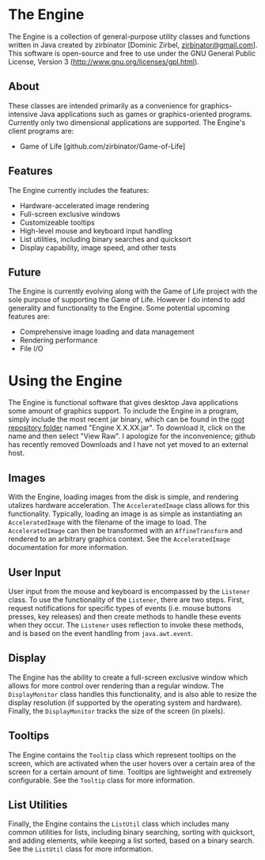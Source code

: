 # The Engine

The Engine is a collection of general-purpose utility classes and functions written in Java created by zirbinator [Dominic Zirbel, zirbinator@gmail.com]. This software is open-source and free to use under the GNU General Public License, Version 3 (http://www.gnu.org/licenses/gpl.html).

## About

These classes are intended primarily as a convenience for graphics-intensive Java applications such as games or graphics-oriented programs. Currently only two dimensional applications are supported. The Engine's client programs are:

* Game of Life [github.com/zirbinator/Game-of-Life]

## Features

The Engine currently includes the features:

* Hardware-accelerated image rendering
* Full-screen exclusive windows
* Customizeable tooltips
* High-level mouse and keyboard input handling
* List utilities, including binary searches and quicksort
* Display capability, image speed, and other tests

## Future

The Engine is currently evolving along with the Game of Life project with the sole purpose of supporting the Game of Life. However I do intend to add generality and functionality to the Engine. Some potential upcoming features are:

* Comprehensive image loading and data management
* Rendering performance
* File I/O

# Using the Engine

The Engine is functional software that gives desktop Java applications some amount of graphics support. To include the Engine in a program, simply include the most recent jar binary, which can be found in the [root repository folder](http://www.github.com/zirbinator/Engine) named "Engine X.X.XX.jar". To download it, click on the name and then select "View Raw". I apologize for the inconvenience; github has recently removed Downloads and I have not yet moved to an external host.

## Images

With the Engine, loading images from the disk is simple, and rendering utalizes hardware acceleration. The `AcceleratedImage` class allows for this functionality. Typically, loading an image is as simple as instantiating an `AcceleratedImage` with the filename of the image to load. The `AcceleratedImage` can then be transformed with an `AffineTransform` and rendered to an arbitrary graphics context. See the `AcceleratedImage` documentation for more information.

## User Input

User input from the mouse and keyboard is encompassed by the `Listener` class. To use the functionality of the `Listener`, there are two steps. First, request notifications for specific types of events (i.e. mouse buttons presses, key releases) and then create methods to handle these events when they occur. The `Listener` uses reflection to invoke these methods, and is based on the event handling from `java.awt.event`.

## Display

The Engine has the ability to create a full-screen exclusive window which allows for more control over rendering than a regular window. The `DisplayMonitor` class handles this functionality, and is also able to resize the display resolution (if supported by the operating system and hardware). Finally, the `DisplayMonitor` tracks the size of the screen (in pixels).

## Tooltips

The Engine contains the `Tooltip` class which represent tooltips on the screen, which are activated when the user hovers over a certain area of the screen for a certain amount of time. Tooltips are lightweight and extremely configurable. See the `Tooltip` class for more information.

## List Utilities

Finally, the Engine contains the `ListUtil` class which includes many common utilities for lists, including binary searching, sorting with quicksort, and adding elements, while keeping a list sorted, based on a binary search. See the `ListUtil` class for more information.